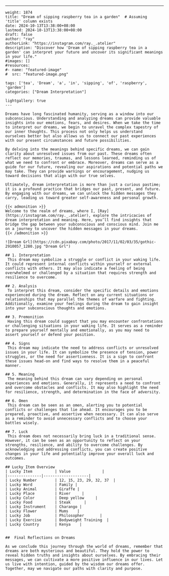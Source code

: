 ---
    weight: 1874
    title: "Dream of sipping raspberry tea in a garden"  # Assuming 'title' column exists
    date: 2024-10-13T13:38:00+08:00
    lastmod: 2024-10-13T13:38:00+08:00
    draft: false
    author: "ray"
    authorLink: "https://instagram.com/ray._.atelier"
    description: "Discover how 'Dream of sipping raspberry tea in a garden' can interpret your future and uncover its significant meanings in your life."
    #images: []
    #resources:
    #- name: "featured-image"
    #  src: "featured-image.png"
    
    tags: ['tea', 'Dream', 'a', 'in', 'sipping', 'of', 'raspberry', 'garden']
    categories: ["Dream Interpretation"]
    
    lightgallery: true
    ---
    
    Dreams have long fascinated humanity, serving as a window into our subconscious. Understanding and analyzing dreams can provide valuable insights into our emotions, fears, and desires. When we take the time to interpret our dreams, we begin to unravel the complex tapestry of our inner thoughts. This process not only helps us understand ourselves better but also allows us to connect our past experiences with our present circumstances and future possibilities.
    
    By delving into the meanings behind specific dreams, we can gain clarity about unresolved issues from our past. These dreams often reflect our memories, traumas, and lessons learned, reminding us of what we need to confront or embrace. Moreover, dreams can serve as a guide for our future, revealing our aspirations and potential paths we may take. They can provide warnings or encouragement, nudging us toward decisions that align with our true selves.
    
    Ultimately, dream interpretation is more than just a curious pastime; it is a profound practice that bridges our past, present, and future. By engaging with our dreams, we can unlock the hidden messages they carry, leading us toward greater self-awareness and personal growth.
    
    {{< admonition >}}
    Welcome to the realm of dreams, where I, [Ray](https://instagram.com/ray._.atelier), explore the intricacies of dream interpretation and meaning. Here, you’ll find insights that bridge the gap between your subconscious and conscious mind. Join me on a journey to uncover the hidden messages in your dreams.
    {{< /admonition >}}
    
    ![Dream Grl](https://cdn.pixabay.com/photo/2017/11/02/03/35/gothic-2910057_1280.jpg "Dream Grl")
    
    ## 1. Interpretation
     This dream may symbolize a struggle or conflict in your waking life. It could represent internal conflicts within yourself or external conflicts with others. It may also indicate a feeling of being overwhelmed or challenged by a situation that requires strength and resilience to overcome.
    
    ## 2. Analysis
     To interpret this dream, consider the specific details and emotions experienced during the dream. Reflect on any current situations or relationships that may parallel the themes of warfare and fighting. Additionally, examine your feelings during the dream to gain insight into your subconscious thoughts and emotions.
    
    ## 3. Premonition
     Having this dream could suggest that you may encounter confrontations or challenging situations in your waking life. It serves as a reminder to prepare yourself mentally and emotionally, as you may need to assert yourself or defend your position.
    
    ## 4. Signs
     This dream may indicate the need to address conflicts or unresolved issues in your life. It can symbolize the presence of tension, power struggles, or the need for assertiveness. It is a sign to confront these issues head-on and find ways to resolve them in a peaceful manner.
    
    ## 5. Meaning
     The meaning behind this dream can vary depending on personal experiences and emotions. Generally, it represents a need to confront and overcome obstacles and conflicts. It may also highlight the need for resilience, strength, and determination in the face of adversity.
    
    ## 6. Omen
     This dream can be seen as an omen, alerting you to potential conflicts or challenges that lie ahead. It encourages you to be prepared, proactive, and assertive when necessary. It can also serve as a reminder to avoid unnecessary conflicts and to choose your battles wisely.
    
    ## 7. Luck
     This dream does not necessarily bring luck in a traditional sense. However, it can be seen as an opportunity to reflect on your strengths, resilience, and ability to overcome challenges. By acknowledging and addressing conflicts, you can create positive changes in your life and potentially improve your overall luck and outcomes.
    
    ## Lucky Item Overview
    | Lucky Item          | Value              |
    |---------------|--------------------|
    | Lucky Number        | 12, 15, 23, 29, 32, 37  |
    | Lucky Word          | Family |
    | Lucky Animal        | Giraffe |
    | Lucky Place         | River     |
    | Lucky Color         | Deep yellow     |
    | Lucky Food          | Steak      |
    | Lucky Instrument    | Charango |
    | Lucky Flower        | Mums    |
    | Lucky Job           | Philosopher       |
    | Lucky Exercise      | Bodyweight Training  |
    | Lucky Country       | Kenya    |
    
    
    ##  Final Reflections on Dreams
    
    As we conclude this journey through the world of dreams, remember that dreams are both mysterious and beautiful. They hold the power to reveal hidden truths and insights about ourselves. By embracing their messages, we can cultivate a more positive influence in our lives. Let us live with intention, guided by the wisdom our dreams offer. Together, may we navigate our paths with clarity and purpose.
    